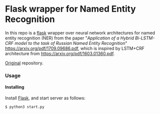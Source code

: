 # Flask wrapper for Named Entity Recognition

In this repo is a [flask](http://flask.pocoo.org/) wrapper over neural network
architectures for named entity recognition (NER) from the paper "_Application
of a Hybrid Bi-LSTM-CRF model to the task of Russian Named Entity Recognition_"
https://arxiv.org/pdf/1709.09686.pdf, which is inspired by LSTM+CRF
architecture from https://arxiv.org/pdf/1603.01360.pdf.

[Original](https://github.com/deepmipt/ner) repository.

### Usage

#### Installing

Install [Flask](http://flask.pocoo.org/), and start server as follows:
```
$ python3 start.py
```
